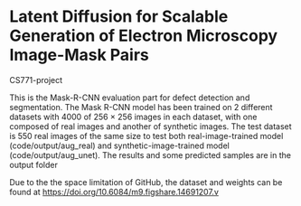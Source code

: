 # Latent Diffusion for Scalable Generation of Electron Microscopy Image-Mask Pairs
CS771-project

This is the Mask-R-CNN evaluation part for defect detection and segmentation. The Mask R-CNN model has been trained on 2 different datasets with 4000 of 256 × 256 images in each dataset, with one composed of real images and another of synthetic images. The test dataset is 550 real images of the same size to test both real-image-trained model (code/output/aug_real) and synthetic-image-trained model (code/output/aug_unet). The results and some predicted samples are in the output folder

Due to the the space limitation of GitHub, the dataset and weights can be found at https://doi.org/10.6084/m9.figshare.14691207.v
